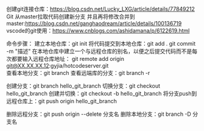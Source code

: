 创建git连接仓库：https://blog.csdn.net/Lucky_LXG/article/details/77849212
Git 从master拉取代码创建新分支 并且再将修改合并到master:https://blog.csdn.net/ganghaodream/article/details/100136719
vscode的git使用：https://www.cnblogs.com/ashidamana/p/6122619.html


命令步骤：
建立本地仓库：git init
将代码提交到本地仓库：git add .
                    git commit -m "描述"
在本地仓库中建立一个与远程仓库的别名，以便之后提交代码而不是每次都要输入远程仓库地址：
                    git remote add origin git@XX.XX.XX.12:gyjia/hotcodeserver.git                  
查看本地分支：git branch
查看远端库的分支：git branch -r

创建分支：git branch hello_git_branch
切换分支：git checkout hello_git_branch
创建并切换：git checkout -b hello_git_branch
将分支push到远程仓库上：git push origin hello_git_branch

删除远程分支：git push origin --delete 分支名
删除本地分支：git branch -D 分支名

